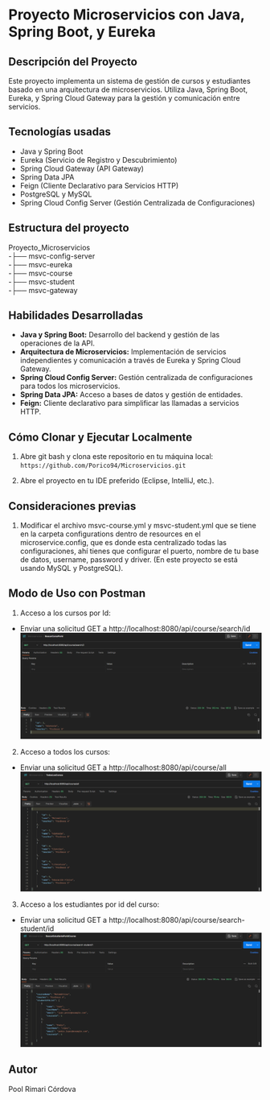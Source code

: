 # Proyecto Microservicios con Java, Spring Boot, y Eureka

## Descripción del Proyecto

Este proyecto implementa un sistema de gestión de cursos y estudiantes basado en una arquitectura de microservicios. Utiliza Java, Spring Boot, Eureka, y Spring Cloud Gateway para la gestión y comunicación entre servicios.
  
## Tecnologías usadas

- Java y Spring Boot
- Eureka (Servicio de Registro y Descubrimiento)
- Spring Cloud Gateway (API Gateway)
- Spring Data JPA
- Feign (Cliente Declarativo para Servicios HTTP)
- PostgreSQL y MySQL
- Spring Cloud Config Server (Gestión Centralizada de Configuraciones)

## Estructura del proyecto

Proyecto_Microservicios  
  -├── msvc-config-server  
  -├── msvc-eureka  
  -├── msvc-course  
  -├── msvc-student  
  -├── msvc-gateway

## Habilidades Desarrolladas

 - **Java y Spring Boot:** Desarrollo del backend y gestión de las operaciones de la API.
 - **Arquitectura de Microservicios:** Implementación de servicios independientes y comunicación a través de Eureka y Spring Cloud Gateway.
 - **Spring Cloud Config Server:** Gestión centralizada de configuraciones para todos los microservicios.
 - **Spring Data JPA:** Acceso a bases de datos y gestión de entidades.
 - **Feign:** Cliente declarativo para simplificar las llamadas a servicios HTTP.

## Cómo Clonar y Ejecutar Localmente

1. Abre git bash y clona este repositorio en tu máquina local:
`https://github.com/Porico94/Microservicios.git` 

2. Abre el proyecto en tu IDE preferido (Eclipse, IntelliJ, etc.).

## Consideraciones previas

1. Modificar el archivo msvc-course.yml y msvc-student.yml que se tiene en la carpeta configurations dentro de resources en el microservice.config, que es donde esta centralizado todas las configuraciones, ahí tienes que configurar el puerto, nombre de tu base de datos, username, password y driver. (En este proyecto se está usando MySQL y PostgreSQL).

## Modo de Uso con Postman

1. Acceso a los cursos por Id:
  - Enviar una solicitud GET a http://localhost:8080/api/course/search/id
    ![Captura de Pantalla 1](https://raw.githubusercontent.com/Porico94/Microservicios/master/Capturas%20de%20Pantalla/Captura%20de%20pantalla%20BuscarPorID.png)
    
2. Acceso a todos los cursos:
  - Enviar una solicitud GET a http://localhost:8080/api/course/all
    ![Captura de Pantalla 1](https://raw.githubusercontent.com/Porico94/Microservicios/master/Capturas%20de%20Pantalla/Captura%20de%20pantalla%20TodosLosCursos.png)
    
3. Acceso a los estudiantes por id del curso:
  - Enviar una solicitud GET a http://localhost:8080/api/course/search-student/id
    ![Captura de Pantalla 1](https://raw.githubusercontent.com/Porico94/Microservicios/master/Capturas%20de%20Pantalla/Captura%20de%20pantalla%20BuscarEstudiantePorIdCurso.png)

## Autor

Pool Rimari Córdova
